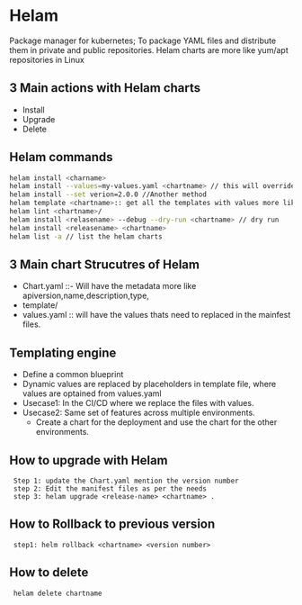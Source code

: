 # Helam
Package manager for kubernetes; To package YAML files and distribute them in private and public repositories.
Helam charts are more like yum/apt repositories in Linux

## 3 Main actions with Helam charts
- Install
- Upgrade
- Delete


## Helam commands
```bash
helam install <charname>
helam install --values=my-values.yaml <chartname> // this will override the the default values{either we can add new values, or overdide new values}
helam install --set verion=2.0.0 //Another method
helam template <chartname>:: get all the templates with values more like precheck
helam lint <chartname>/
helam install <relasename> --debug --dry-run <chartname> // dry run
helam install <releasename> <chartname>
helam list -a // list the helam charts

```


## 3 Main chart Strucutres of Helam
- Chart.yaml ::- Will have the metadata  more like apiversion,name,description,type,
- template/
- values.yaml :: will have the values thats need to replaced in the mainfest files.

## Templating engine
- Define a common blueprint
- Dynamic values are replaced by placeholders in template file, where values are optained from values.yaml
- Usecase1: In the CI/CD where we replace the files with values.
- Usecase2: Same set of features across multiple environments.
     - Create a chart for the deployment and use the chart for the other environments.

## How to upgrade  with Helam
     Step 1: update the Chart.yaml mention the version number
     step 2: Edit the manifest files as per the needs
     step 3: helam upgrade <release-name> <chartname> .
     
## How to Rollback to previous version
     step1: helm rollback <chartname> <version number>

## How to delete <chart> 
     helam delete chartname
